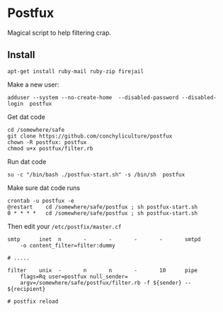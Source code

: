 # Postfux

Magical script to help filtering crap.

## Install

    apt-get install ruby-mail ruby-zip firejail

Make a new user:

    adduser --system --no-create-home  --disabled-password --disabled-login  postfux

Get dat code

    cd /somewhere/safe
    git clone https://github.com/conchyliculture/postfux
    chown -R postfux: postfux
    chmod u+x postfux/filter.rb

Run dat code

    su -c "/bin/bash ./postfux-start.sh" -s /bin/sh  postfux

Make sure dat code runs

    crontab -u postfux -e
    @restart    cd /somewhere/safe/postfux ; sh postfux-start.sh
    0 * * * *   cd /somewhere/safe/postfux ; sh postfux-start.sh


Then edit your `/etc/postfix/master.cf`

    smtp      inet  n       -       -       -       -       smtpd
        -o content_filter=filter:dummy

    # .....

    filter    unix  -       n       n       -       10      pipe
        flags=Rq user=postfux null_sender=
        argv=/somewhere/safe/postfux/filter.rb -f ${sender} -- ${recipient}

    # postfix reload

